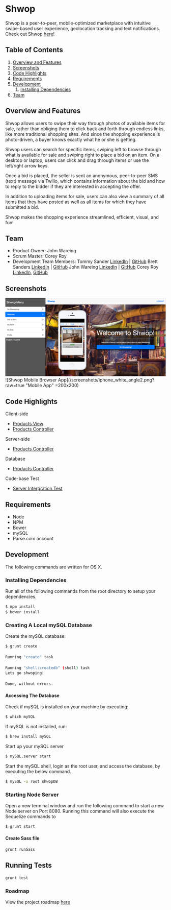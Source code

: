 # Shwop

Shwop is a peer-to-peer, mobile-optimized marketplace with intuitive swipe-based user experience, geolocation tracking and text notifications. Check out Shwop [here](http://shwop.herokuapp.com/)!

## Table of Contents

1. [Overview and Features](#overview-and-features)
1. [Screenshots](#screenshots)
1. [Code Highlights](#code-highlights)
1. [Requirements](#requirements)
1. [Development](#development)
    1. [Installing Dependencies](#installing-dependencies)
1. [Team](#team)

## Overview and Features

Shwop allows users to swipe their way through photos of available items for sale, rather than obliging them to click back and forth through endless links, like more traditional shopping sites. And since the shopping experience is photo-driven, a buyer knows exactly what he or she is getting.

Shwop users can search for specific items, swiping left to browse through what is available for sale and swiping right to place a bid on an item. On a desktop or laptop, users can click and drag through items or use the left/right arrow keys.

Once a bid is placed, the seller is sent an anonymous, peer-to-peer SMS (text) message via Twilio, which contains information about the bid and how to reply to the bidder if they are interested in accepting the offer.

In addition to uploading items for sale, users can also view a summary of all items that they have posted as well as all items for which they have submitted a bid. 

Shwop makes the shopping experience streamlined, efficient, visual, and fun!

## Team

  - Product Owner: John Wareing
  - Scrum Master: Corey Roy 
  - Development Team Members: 
  Tommy Sander [LinkedIn](https://linkedin.com/in/thomasksander) | [GitHub](https://github.com/tksander) 
  Brett Sanders [LinkedIn](https://linkedin.com/in/brettwsanders) | [GitHub](https://github.com/brettwsanders)
  John Wareing [LinkedIn](https://linkedin.com/in/johnwareing) | [GitHub](https://github.com/jwareing)
  Corey Roy [LinkedIn](https://linkedin.com/in/coreyroy), [GitHub](https://github.com/coreysf)


## Screenshots

![Shwop App](/screenshots/ShwopMockup.png?raw=true "Web App")
![Shwop Mobile Browser App](/screenshots/iphone_white_angle2.png?raw=true "Mobile App" =200x200)


## Code Highlights

Client-side
- [Products View](/client/app/products/products.html)
- [Products Controller](/client/app/products/products.js)

Server-side
- [Products Controller](/server/products/productsController.js)

Database 
- [Products Controller](/server/db/db_config.js)

Code-base Test 
- [Server Intergration Test](/test/server/integration.js)


## Requirements

- Node 
- NPM
- Bower
- mySQL
- Parse.com account

## Development
The following commands are written for OS X.  

### Installing Dependencies
Run all of the following commands from the root directory to setup your dependencies.

```sh
$ npm install
$ bower install
```

### Creating A Local mySQL Database
Create the mySQL database:
```sh
$ grunt create

Running "create" task

Running "shell:createdb" (shell) task
Lets go shwoping!

Done, without errors.
```

#### Accessing The Database

Check if mySQL is installed on your machine by executing:
```sh
$ which mySQL
```
If mySQL is not installed, run:
```sh
$ brew install mySQL
```
Start up your mySQL server
```sh
$ mySQL.server start
```
Start the mySQL shell, login as the root user, and access the database, by executing the below command.  
```sh
$ mySQL -u root shwopDB
```

### Starting Node Server
Open a new terminal window and run the following command to start a new Node server on Port 8080. 
Running this command will also execute the Sequelize commands to 

```sh
$ grunt start
```
#### Create Sass file

```sh
grunt runSass
```

## Running Tests

```sh
grunt test
```


### Roadmap
View the project roadmap [here](https://github.com/ClandestineCalavera/shwop/issues)

